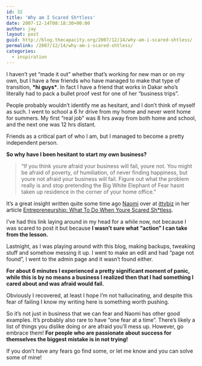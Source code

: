 ```yaml
---
id: 32
title: 'Why am I Scared Sh*tless'
date: 2007-12-14T08:18:30+00:00
author: jay
layout: post
guid: http://blog.thecapacity.org/2007/12/14/why-am-i-scared-shtless/
permalink: /2007/12/14/why-am-i-scared-shtless/
categories:
  - inspiration
---
```

I haven’t yet “made it out” whether that’s working for new man or on my own, but I have a few friends who have managed to make that type of transition, **\*hi guys\***. In fact I have a friend that works in Dakar who’s literally had to pack a bullet proof vest for one of her “business trips”.

People probably wouldn’t identify me as hesitant, and I don’t think of myself as such. I went to school a 6 hr drive from my home and never went home for summers. My first “real job” was 8 hrs away from both home and school, and the next one was 12 hrs distant.

Friends as a critical part of who I am, but I managed to become a pretty independent person.

**So why have I been hesitant to start my own business?**

> “If you think youre afraid your business will fail, youre not. You might be afraid of poverty, of humiliation, of never finding happiness, but youre not afraid your business will fail. Figure out what the problem really is and stop pretending the Big White Elephant of Fear hasnt taken up residence in the corner of your home office.”

It’s a great insight written quite some time ago [Naomi](http://ittybiz.com/author/admin/ "Naomi Dunford") over at [ittybiz](ittybiz.com "IttyBiz.com") in her article [Entrepreneurship: What To Do When Youre Scared Sh*tless](http://ittybiz.com/entrepreneurship-what-to-do-when-youre-scared-shtless/).

I’ve had this link laying around in my head for a while now, not because I was scared to post it but because **I wasn’t sure what “action” I can take from the lesson.**

Lastnight, as I was playing around with this blog, making backups, tweaking stuff and somehow messing it up. I went to make an edit and had “page not found”, I went to the admin page and it wasn’t found either.

**For about 6 minutes I experienced a pretty significant moment of panic, while this is by no means a business I realized then that I had something I cared about and was afraid would fail.**

Obviously I recovered, at least I hope I’m not hallucinating, and despite this fear of failing I know my writing here is something worth pushing.

So it’s not just in business that we can fear and Naomi has other good examples. It’s probably also rare to have “one fear at a time”. There’s likely a list of things you dislike doing or are afraid you’ll mess up. However, go embrace them! **For people who are passionate about success for themselves the biggest mistake is in not trying!**

If you don’t have any fears go find some, or let me know and you can solve some of mine!
